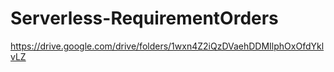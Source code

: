 # Serverless-RequirementOrders
https://drive.google.com/drive/folders/1wxn4Z2iQzDVaehDDMIlphOxOfdYklvLZ
